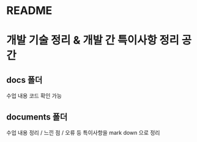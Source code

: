 # README 

# 개발 기술 정리 & 개발 간 특이사항 정리 공간



## docs 폴더    

수업 내용 코드 확인 가능



## documents 폴더

수업 내용 정리 / 느낀 점 / 오류 등 특이사항을 mark down 으로 정리